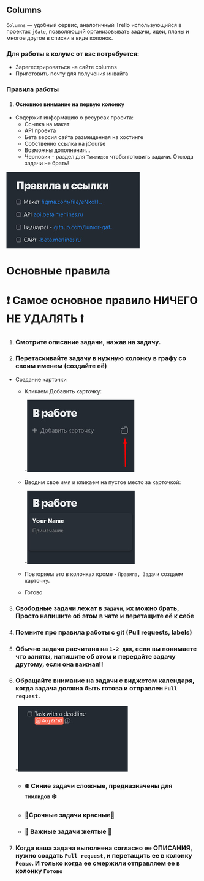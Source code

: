 ## Columns 

`Columns` — удобный сервис, аналогичный Trello использующийся в проектах `jGate`, позволяющий организовывать задачи, идеи, планы и многое другое в списки в виде колонок.

### Для работы в колумс от вас потребуется: 

* Зарегестрироваться на сайте columns
* Приготовить почту для получения инвайта



### Правила работы
    
1. #### Основное внимание на первую колонку
 
* Содержит информацию о ресурсах проекта:
     + Ссылка на макет
     + API проекта
     + Бета версия сайта размещенная на хостинге
     + Собственно ссылка на jCourse
     + Возможны дополнения...
     + Черновик - раздел для `Тимлидов` чтобы готовить задачи. Отсюда задачи не брать!

![columns1](/Cases/Columns/image/card1.jpg)



# Основные правила

# :exclamation: Самое основное правило НИЧЕГО НЕ УДАЛЯТЬ :exclamation:

1. ### Смотрите описание задачи, нажав на задачу.
2. ### Перетаскивайте задачу в нужную колонку в графу со своим именем (создайте её)
* Создание карточки
   + Кликаем Добавить карточку:

      -![card1](/Cases/Columns/image/columns1.jpg)

   + Вводим свое имя и кликаем на пустое место за карточкой:

      -![card2](/Cases/Columns/image/columns2.jpg)

   + Повторяем это в колонках кроме - `Правила, Задачи` создаем карточку. 
   + Готово
3. ### Свободные задачи лежат в `Задачи`, их можно брать, Просто напишите об этом в чате и перетащите её к себе
4. ### Помните про правила работы с git (Pull requests, labels)
5. ### Обычно задача расчитана на `1-2 дня`, если вы понимаете что заняты, напишите об этом и передайте задачу другому, если она важная!!
6. ### Обращайте внимание на задачи с виджетом календаря, когда задача должна быть готова и отправлен `Pull request`.

      -![card1](/Cases/Columns/image/deadline.jpg)

      + ### :snowflake: Синие задачи сложные, предназначены для `Тимлидов` :snowflake:
      + ### :red_circle:Срочные задачи красные:red_circle:
      + ### :low_brightness: Важные задачи желтые :low_brightness:
 
7. ### Когда ваша задача выполнена согласно ее ОПИСАНИЯ, нужно создать `Pull request`, и перетащить ее в колонку `Ревью`. И только когда ее смержили отправляем ее в колонку `Готово`

